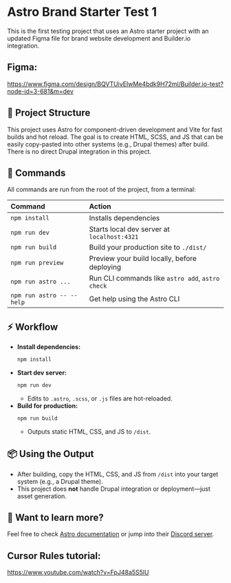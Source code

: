 # Astro Brand Starter Test 1

This is the first testing project that uses an Astro starter project with an updated Figma file for brand website development and Builder.io integration.

## Figma: 
https://www.figma.com/design/BQVTUivEIwMe4bdk9H72ml/Builder.io-test?node-id=3-681&m=dev

## 🚀 Project Structure

This project uses Astro for component-driven development and Vite for fast builds and hot reload. The goal is to create HTML, SCSS, and JS that can be easily copy-pasted into other systems (e.g., Drupal themes) after build. There is no direct Drupal integration in this project.


## 🧞 Commands

All commands are run from the root of the project, from a terminal:

| Command                   | Action                                           |
| :------------------------ | :----------------------------------------------- |
| `npm install`             | Installs dependencies                            |
| `npm run dev`             | Starts local dev server at `localhost:4321`      |
| `npm run build`           | Build your production site to `./dist/`          |
| `npm run preview`         | Preview your build locally, before deploying     |
| `npm run astro ...`       | Run CLI commands like `astro add`, `astro check` |
| `npm run astro -- --help` | Get help using the Astro CLI                     |




## ⚡ Workflow

- **Install dependencies:**
  ```sh
  npm install
  ```
- **Start dev server:**
  ```sh
  npm run dev
  ```
  - Edits to `.astro`, `.scss`, or `.js` files are hot-reloaded.
- **Build for production:**
  ```sh
  npm run build
  ```
  - Outputs static HTML, CSS, and JS to `/dist`.

## 📦 Using the Output

- After building, copy the HTML, CSS, and JS from `/dist` into your target system (e.g., a Drupal theme).
- This project does **not** handle Drupal integration or deployment—just asset generation.

## 👀 Want to learn more?

Feel free to check [Astro documentation](https://docs.astro.build) or jump into their [Discord server](https://astro.build/chat).


## Cursor Rules tutorial:
https://www.youtube.com/watch?v=FpJ48a5S5lU
